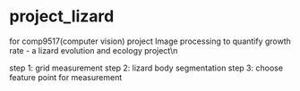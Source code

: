 # project_lizard
for comp9517(computer vision) project
Image processing to quantify growth rate - a lizard evolution and ecology project\n

step 1: grid measurement
step 2: lizard body segmentation
step 3: choose feature point for measurement

